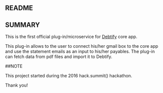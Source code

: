 ## README

## SUMMARY

This is the first official plug-in/microservice for [Debtify](https://github.com/inoobs/debtify) core app. 

This plug-in allows to the user to connect his/her gmail box to the core app and use the statement emails as an input to his/her payables. The plug-in can fetch data from pdf files and import it to Debtify.

##NOTE

This project started during the 2016 hack.summit() hackathon.

Thank you!
